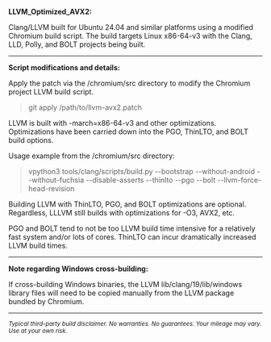 **LLVM_Optimized_AVX2:**

Clang/LLVM built for Ubuntu 24.04 and similar platforms using a modified Chromium build script. The build targets Linux x86-64-v3 with the Clang, LLD, Polly, and BOLT projects being built.

----

**Script modifications and details:**

Apply the patch via the /chromium/src directory to modify the Chromium project LLVM build script.

> git apply /path/to/llvm-avx2.patch

LLVM is built with -march=x86-64-v3 and other optimizations. Optimizations have been carried down into the PGO, ThinLTO, and BOLT build options.

Usage example from the /chromium/src directory:

> vpython3 tools/clang/scripts/build.py --bootstrap --without-android --without-fuchsia --disable-asserts --thinlto --pgo --bolt --llvm-force-head-revision

Building LLVM with ThinLTO, PGO, and BOLT optimizations are optional. Regardless, LLLVM still builds with optimizations for -O3, AVX2, etc.

PGO and BOLT tend to not be too LLVM build time intensive for a relatively fast system and/or lots of cores. ThinLTO can incur dramatically increased LLVM build times.

****

**Note regarding Windows cross-building:**

If cross-building Windows binaries, the LLVM lib/clang/19/lib/windows library files will need to be copied manually from the LLVM package bundled by Chromium.

****

<sub>*Typical third-party build disclaimer. No warranties. No guarantees. Your mileage may vary. Use at your own risk.*</sub>
